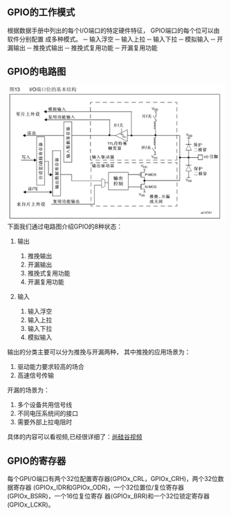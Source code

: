 ## GPIO的工作模式
根据数据手册中列出的每个I/O端口的特定硬件特征， GPIO端口的每个位可以由软件分别配置
成多种模式。
─ 输入浮空
─ 输入上拉
─ 输入下拉
─ 模拟输入
─ 开漏输出
─ 推挽式输出
─ 推挽式复用功能
─ 开漏复用功能
## GPIO的电路图
![alt text](<图片/截图 2025-03-19 19-24-18.png>)
下面我们通过电路图介绍GPIO的8种状态：
1. 输出
    1. 推挽输出
    2. 开漏输出
    3. 推挽式复用功能
    4. 开漏复用功能

2. 输入
    1. 输入浮空
    2. 输入上拉
    3. 输入下拉
    4. 模拟输入

输出的分类主要可以分为推挽与开漏两种，
其中推挽的应用场景为：
1. 驱动能力要求较高的场合
2. 高速信号传输

开漏的场景为：
1. 多个设备共用信号线
2. 不同电压系统间的接口
3. 需要外部上拉电阻时

具体的内容可以看视频,已经很详细了：[尚硅谷视频](https://www.bilibili.com/video/BV1KM4m1U7f1/?p=20&spm_id_from=333.1007.top_right_bar_window_history.content.click&vd_source=60df231b369b1cd5239406e7c9532748)


## GPIO的寄存器
每个GPI/O端口有两个32位配置寄存器(GPIOx_CRL，GPIOx_CRH)，两个32位数据寄存器
(GPIOx_IDR和GPIOx_ODR)，一个32位置位/复位寄存器(GPIOx_BSRR)，一个16位复位寄存
器(GPIOx_BRR)和一个32位锁定寄存器(GPIOx_LCKR)。